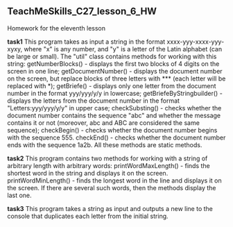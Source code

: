 ## TeachMeSkills_C27_lesson_6_HW
Homework for the eleventh lesson

**task1** This program takes as input a string in the format xxxx-yyy-xxxx-yyy-xyxy, where "x" is any number, and "y" is
a letter of the Latin alphabet (can be large or small). The "util" class contains methods for working with this string:
getNumberBlocks() - displays the first two blocks of 4 digits on the screen in one line;
getDocumentNumber() - displays the document number on the screen, but replace blocks of three letters with *** (each 
letter will be replaced with *);
getBriefe() - displays only one letter from the document number in the format yyy/yyy/y/y in lowercase;
getBriefeByStringbuilder() - displays the letters from the document number in the format "Letters:yyy/yyy/y/y" in upper 
case;
checkSubsting() - checks whether the document number contains the sequence "abc" and whether the message contains it or 
not (moreover, abc and ABC are considered the same sequence);
checkBegin() - checks whether the document number begins with the sequence 555.
checkEnd() - checks whether the document number ends with the sequence 1a2b.
All these methods are static methods.

**task2** This program contains two methods for working with a string of arbitrary length with arbitrary words:
printWordMaxLength() - finds the shortest word in the string and displays it on the screen.
printWordMinLength() - finds the longest word in the line and displays it on the screen.
If there are several such words, then the methods display the last one.

**task3** This program takes a string as input and outputs a new line to the console that duplicates each letter from 
the initial string.